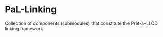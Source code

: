 # PaL-Linking
Collection of components (submodules) that constitute the Prêt-à-LLOD linking framework
